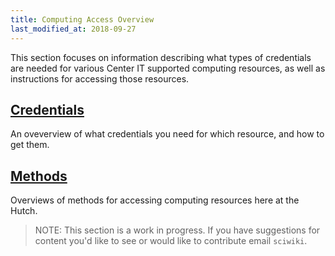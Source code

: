 ```yaml
---
title: Computing Access Overview
last_modified_at: 2018-09-27
---
```


This section focuses on information describing what types of credentials are needed for various Center IT supported computing resources, as well as instructions for accessing those resources.

## [Credentials](/computing/access_credentials/)
An oveverview of what credentials you need for which resource, and how to get them.

## [Methods](/computing/access_methods/)
Overviews of methods for accessing computing resources here at the Hutch.

>NOTE: This section is a work in progress. If you have suggestions for content you'd like to see or would like to contribute email `sciwiki`.
